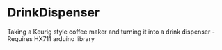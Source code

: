 # DrinkDispenser
Taking a Keurig style coffee maker and turning it into a drink dispenser
-Requires HX711 arduino library
